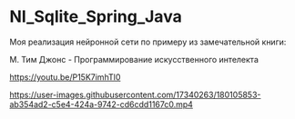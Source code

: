 # NI_Sqlite_Spring_Java

Моя реализация нейронной сети по примеру из замечательной книги: 

М. Тим Джонс - Программирование искусственного интелекта

https://youtu.be/P15K7imhTl0

https://user-images.githubusercontent.com/17340263/180105853-ab354ad2-c5e4-424a-9742-cd6cdd1167c0.mp4

